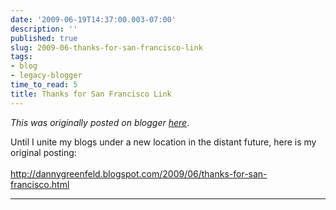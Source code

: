 ```yaml
---
date: '2009-06-19T14:37:00.003-07:00'
description: ''
published: true
slug: 2009-06-thanks-for-san-francisco-link
tags:
- blog
- legacy-blogger
time_to_read: 5
title: Thanks for San Francisco Link
---
```


*This was originally posted on blogger [here](https://pydanny.blogspot.com/2009/06/thanks-for-san-francisco-link.html)*.

Until I unite my blogs under a new location in the distant future, here is my original posting:<br /><br /><a href="http://dannygreenfeld.blogspot.com/2009/06/thanks-for-san-francisco.html">http://dannygreenfeld.blogspot.com/2009/06/thanks-for-san-francisco.html</a>

---

